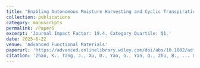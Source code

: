 ```yaml
---
title: "Enabling Autonomous Moisture Harvesting and Cyclic Transpiration Cooling with MXene-LiBr Functionalized Hydrogels for Advanced Thermal Management"
collection: publications
category: manuscripts
permalink: /Paper5
excerpt: 'Journal Impact Factor: 19.4. Category Quartile: Q1.'
date: 2025-6-22
venue: 'Advanced Functional Materials'
paperurl: 'https://advanced.onlinelibrary.wiley.com/doi/abs/10.1002/adfm.202511789'
citation: 'Zhao, K., Tang, J., Xu, D., Yao, G., Yan, Q., Zhu, B., ... & Wen, D. (2025). Enabling Autonomous Moisture Harvesting and Cyclic Transpiration Cooling with MXene‐LiBr Functionalized Hydrogels for Advanced Thermal Management. Advanced Functional Materials, e11789.'
---
```

